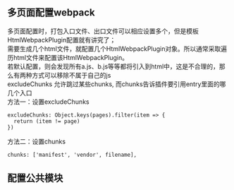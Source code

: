 ## 多页面配置webpack
多页面配置时，打包入口文件、出口文件可以相应设置多个，但是模板HtmlWebpackPlugin配置就有讲究了；<br>
需要生成几个html文件，就配置几个HtmlWebpackPlugin对象。所以通常采取遍历html文件来配置该HtmlWebpackPlugin。<br>
若默认配置，则会发现所有a.js、b.js等等都将引入到html中，这是不合理的，那么有两种方式可以移除不属于自己的js <br>
excludeChunks 允许跳过某些chunks, 而chunks告诉插件要引用entry里面的哪几个入口 <br>
方法一：设置excludeChunks
```
excludeChunks: Object.keys(pages).filter(item => {
  return (item != page)
})
```
方法二：设置chunks
```
chunks: ['manifest', 'vendor', filename],
```

## 配置公共模块
